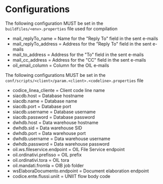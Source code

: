# Configurations
The following configuration MUST be set in the `buildfiles/<env>.properties` file used for compilation
- mail_replyTo_name = Name for the "Reply To" field in the sent e-mails
- mail_replyTo_address = Address for the "Reply To" field in the sent e-mails
- mail_to_address = Address for the "To" field in the sent e-mails
- mail_cc_address = Address for the "CC" field in the sent e-mails
- oil_email_column = Column for the OIL e-mails

The following configurations MUST be set in the `conf/scripts/<client>/param.<client>.<codeline>.properties` file
- codice_linea_cliente = Client code line name
- siacdb.host = Database hostname
- siacdb.name = Database name
- siacdb.port = Database port
- siacdb.username = Database username
- siacdb.password = Database password
- dwhdb.host = Data warehouse hostname
- dwhdb.sid = Data warehouse SID
- dwhdb.port = Data warehouse port
- dwhdb.username = Data warehouse username
- dwhdb.password = Data warehouse password
- oil.ws.fileservice.endpoint = OIL File Service endpoint
- oil.ordinativi.prefisso = OIL prefix
- oil.ordinativi.tora = OIL tora
- oil.mandati.fromla = OIB job folder
- wsElaboraDocumento.endpoint = Document elaboration endpoint
- codice.ente.flussi.uniit = UNIIT flow body code
